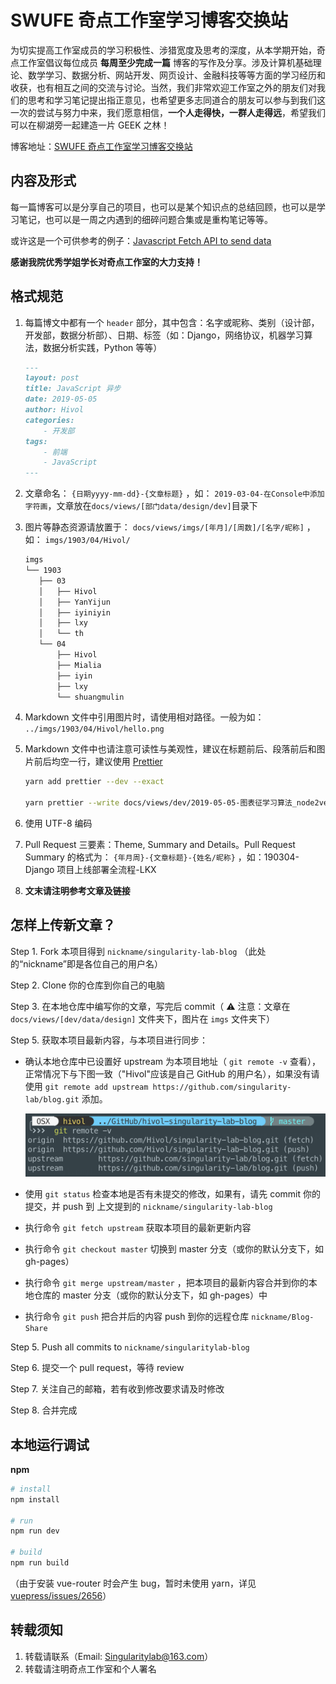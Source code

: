 # SWUFE 奇点工作室学习博客交换站

为切实提高工作室成员的学习积极性、涉猎宽度及思考的深度，从本学期开始，奇点工作室倡议每位成员 **每周至少完成一篇** 博客的写作及分享。涉及计算机基础理论、数学学习、数据分析、网站开发、网页设计、金融科技等等方面的学习经历和收获，也有相互之间的交流与讨论。当然，我们非常欢迎工作室之外的朋友们对我们的思考和学习笔记提出指正意见，也希望更多志同道合的朋友可以参与到我们这一次的尝试与努力中来，我们愿意相信，**一个人走得快，一群人走得远**，希望我们可以在柳湖旁一起建造一片 GEEK 之林！

博客地址：[SWUFE 奇点工作室学习博客交换站](https://singularitylab.netlify.app/)

## 内容及形式

每一篇博客可以是分享自己的项目，也可以是某个知识点的总结回顾，也可以是学习笔记，也可以是一周之内遇到的细碎问题合集或是重构笔记等等。

或许这是一个可供参考的例子：[Javascript Fetch API to send data](https://medium.com/@whole9681/8c2b1dedaba)

**感谢我院优秀学姐学长对奇点工作室的大力支持！**

## 格式规范

1. 每篇博文中都有一个 `header` 部分，其中包含：名字或昵称、类别（设计部，开发部，数据分析部）、日期、标签（如：Django，网络协议，机器学习算法，数据分析实践，Python 等等）

    ```markdown
    ---
    layout: post
    title: JavaScript 异步
    date: 2019-05-05
    author: Hivol
    categories:
        - 开发部
    tags:
        - 前端
        - JavaScript
    ---
    ```

2. 文章命名： `{日期yyyy-mm-dd}-{文章标题}` ，如： `2019-03-04-在Console中添加字符画`，文章放在`docs/views/[部门data/design/dev]`目录下

3. 图片等静态资源请放置于： `docs/views/imgs/[年月]/[周数]/[名字/昵称]` ，如： `imgs/1903/04/Hivol/`

    ```bash
    imgs
    └── 1903
       ├── 03
       │   ├── Hivol
       │   ├── YanYijun
       │   ├── iyiniyin
       │   ├── lxy
       │   └── th
       └── 04
           ├── Hivol
           ├── Mialia
           ├── iyin
           ├── lxy
           └── shuangmulin
    ```

4. Markdown 文件中引用图片时，请使用相对路径。一般为如： `../imgs/1903/04/Hivol/hello.png`

5. Markdown 文件中也请注意可读性与美观性，建议在标题前后、段落前后和图片前后均空一行，建议使用 [Prettier](https://prettier.io/)

    ```bash
    yarn add prettier --dev --exact

    yarn prettier --write docs/views/dev/2019-05-05-图表征学习算法_node2vec.md
    ```

6. 使用 UTF-8 编码

7. Pull Request 三要素：Theme, Summary and Details。Pull Request Summary 的格式为： `{年月周}-{文章标题}-{姓名/昵称}` ，如：190304-Django 项目上线部署全流程-LKX

8. **文末请注明参考文章及链接**

## 怎样上传新文章？

Step 1. Fork 本项目得到 `nickname/singularity-lab-blog` （此处的“nickname”即是各位自己的用户名）

Step 2. Clone 你的仓库到你自己的电脑

Step 3. 在本地仓库中编写你的文章，写完后 commit（ ⚠️ 注意：文章在 `docs/views/[dev/data/design]` 文件夹下，图片在 `imgs` 文件夹下）

Step 5. 获取本项目最新内容，与本项目进行同步：

-   确认本地仓库中已设置好 upstream 为本项目地址（ `git remote -v` 查看），正常情况下与下图一致（"Hivol"应该是自己 GitHub 的用户名），如果没有请使用 `git remote add upstream https://github.com/singularity-lab/blog.git` 添加。

    ![readme-img1](docs/views/imgs/git_remote.png)

-   使用 `git status` 检查本地是否有未提交的修改，如果有，请先 commit 你的提交，并 push 到 上文提到的 `nickname/singularity-lab-blog`

-   执行命令 `git fetch upstream` 获取本项目的最新更新内容

-   执行命令 `git checkout master` 切换到 master 分支（或你的默认分支下，如 gh-pages）

-   执行命令 `git merge upstream/master` ，把本项目的最新内容合并到你的本地仓库的 master 分支（或你的默认分支下，如 gh-pages）中

-   执行命令 `git push` 把合并后的内容 push 到你的远程仓库 `nickname/Blog-Share`

Step 5. Push all commits to `nickname/singularitylab-blog`

Step 6. 提交一个 pull request，等待 review

Step 7. 关注自己的邮箱，若有收到修改要求请及时修改

Step 8. 合并完成

## 本地运行调试

**npm**

```bash
# install
npm install

# run
npm run dev

# build
npm run build
```

（由于安装 vue-router 时会产生 bug，暂时未使用 yarn，详见 [vuepress/issues/2656](https://github.com/vuejs/vuepress/issues/2656)）

## 转载须知

1. 转载请联系（Email: Singularitylab@163.com）
2. 转载请注明奇点工作室和个人署名
